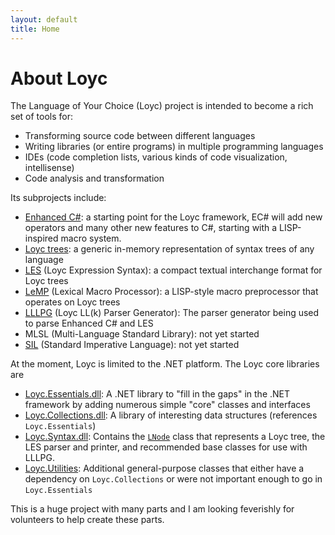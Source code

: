 ```yaml
---
layout: default
title: Home
---
```

# About Loyc

The Language of Your Choice (Loyc) project is intended to become a rich set of tools for:

- Transforming source code between different languages
- Writing libraries (or entire programs) in multiple programming languages
- IDEs (code completion lists, various kinds of code visualization, intellisense)
- Code analysis and transformation

Its subprojects include:

- [Enhanced C#](https://sourceforge.net/p/loyc/wiki/Ecs/): a starting point for the Loyc framework, EC# will add new operators and many other new features to C#, starting with a LISP-inspired macro system.
- [Loyc trees](http://sourceforge.net/p/loyc/wiki/Loyc%20trees/): a generic in-memory representation of syntax trees of any language
- [LES](http://sourceforge.net/p/loyc/wiki/LES/) (Loyc Expression Syntax): a compact textual interchange format for Loyc trees
- [LeMP](https://sourceforge.net/p/loyc/wiki/LEL/#lemp) (Lexical Macro Processor): a LISP-style macro preprocessor that operates on Loyc trees
- [LLLPG](http://www.codeproject.com/Articles/664785/A-New-Parser-Generator-for-Csharp) (Loyc LL(k) Parser Generator): The parser generator being used to parse Enhanced C# and LES
- MLSL (Multi-Language Standard Library): not yet started
- [SIL](https://sourceforge.net/p/loyc/wiki/Standard%20Imperative%20Language/) (Standard Imperative Language): not yet started

At the moment, Loyc is limited to the .NET platform. The Loyc core libraries are

- [Loyc.Essentials.dll](https://sourceforge.net/p/loyc/wiki/Loyc.Essentials/): A .NET library to "fill in the gaps" in the .NET framework by adding numerous simple "core" classes and interfaces
- [Loyc.Collections.dll](https://sourceforge.net/p/loyc/wiki/Loyc.Collections/): A library of interesting data structures (references `Loyc.Essentials`)
- [Loyc.Syntax.dll](https://sourceforge.net/p/loyc/wiki/Loyc.Syntax/): Contains the [`LNode`](https://github.com/qwertie/Loyc/blob/master/Src/Loyc.Syntax/Nodes/LNode.cs) class that represents a Loyc tree, the LES parser and printer, and recommended base classes for use with LLLPG.
- [Loyc.Utilities](https://sourceforge.net/p/loyc/wiki/Loyc.Utilities/): Additional general-purpose classes that either have a dependency on `Loyc.Collections` or were not important enough to go in `Loyc.Essentials`

This is a huge project with many parts and I am looking feverishly for volunteers to help create these parts.
